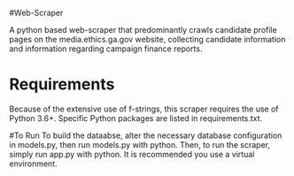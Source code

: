 #Web-Scraper

A python based web-scraper that predominantly crawls candidate profile pages on the media.ethics.ga.gov website, collecting candidate information and information regarding campaign finance reports.

# Requirements
Because of the extensive use of f-strings, this scraper requires the use of Python 3.6+. Specific Python packages are listed in requirements.txt.

#To Run
To build the dataabse, alter the necessary database configuration in models.py, then run models.py with python. Then, to run the scraper, simply run app.py with python. It is recommended you use a virtual environment.


